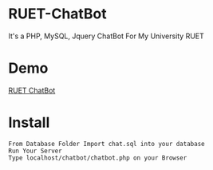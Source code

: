 # RUET-ChatBot
It's a PHP, MySQL, Jquery ChatBot For My University RUET

# Demo

<a href="http://ruetchatbot.rf.gd">RUET ChatBot</a>


# Install
```
From Database Folder Import chat.sql into your database
Run Your Server
Type localhost/chatbot/chatbot.php on your Browser
```






